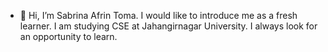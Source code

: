 - 👋 Hi, I’m Sabrina Afrin Toma.
I would like to introduce me as a fresh learner. I am studying CSE at Jahangirnagar University. I always look for an opportunity to learn.

<!---
Sabrina304/Sabrina304 is a ✨ special ✨ repository because its `README.md` (this file) appears on your GitHub profile.
You can click the Preview link to take a look at your changes.
--->
